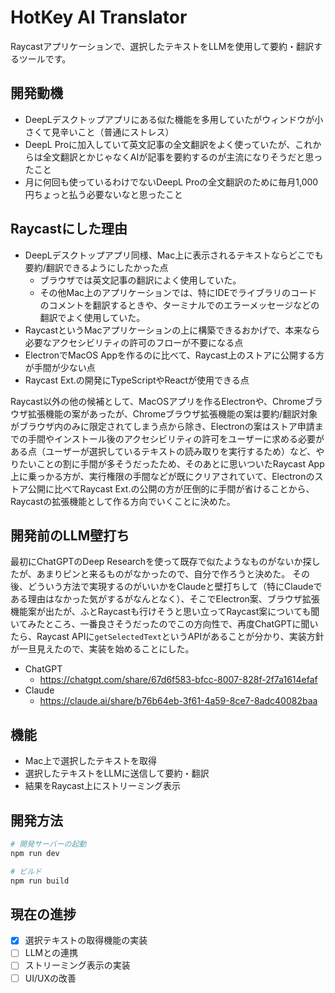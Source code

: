 # HotKey AI Translator

Raycastアプリケーションで、選択したテキストをLLMを使用して要約・翻訳するツールです。

## 開発動機

- DeepLデスクトップアプリにある似た機能を多用していたがウィンドウが小さくて見辛いこと（普通にストレス）
- DeepL Proに加入していて英文記事の全文翻訳をよく使っていたが、これからは全文翻訳とかじゃなくAIが記事を要約するのが主流になりそうだと思ったこと
- 月に何回も使っているわけでないDeepL Proの全文翻訳のために毎月1,000円ちょっと払う必要ないなと思ったこと

## Raycastにした理由

- DeepLデスクトップアプリ同様、Mac上に表示されるテキストならどこでも要約/翻訳できるようにしたかった点
  - ブラウザでは英文記事の翻訳によく使用していた。
  - その他Mac上のアプリケーションでは、特にIDEでライブラリのコードのコメントを翻訳するときや、ターミナルでのエラーメッセージなどの翻訳でよく使用していた。
- RaycastというMacアプリケーションの上に構築できるおかげで、本来なら必要なアクセシビリティの許可のフローが不要になる点
- ElectronでMacOS Appを作るのに比べて、Raycast上のストアに公開する方が手間が少ない点
- Raycast Ext.の開発にTypeScriptやReactが使用できる点

Raycast以外の他の候補として、MacOSアプリを作るElectronや、Chromeブラウザ拡張機能の案があったが、Chromeブラウザ拡張機能の案は要約/翻訳対象がブラウザ内のみに限定されてしまう点から除き、Electronの案はストア申請までの手間やインストール後のアクセシビリティの許可をユーザーに求める必要がある点（ユーザーが選択しているテキストの読み取りを実行するため）など、やりたいことの割に手間が多そうだったため、そのあとに思いついたRaycast App上に乗っかる方が、実行権限の手間などが既にクリアされていて、Electronのストア公開に比べてRaycast Ext.の公開の方が圧倒的に手間が省けることから、Raycastの拡張機能として作る方向でいくことに決めた。

## 開発前のLLM壁打ち

最初にChatGPTのDeep Researchを使って既存で似たようなものがないか探したが、あまりピンと来るものがなかったので、自分で作ろうと決めた。
その後、どういう方法で実現するのがいいかをClaudeと壁打ちして（特にClaudeである理由はなかった気がするがなんとなく）、そこでElectron案、ブラウザ拡張機能案が出たが、ふとRaycastも行けそうと思い立ってRaycast案についても聞いてみたところ、一番良さそうだったのでこの方向性で、再度ChatGPTに聞いたら、Raycast APIに`getSelectedText`というAPIがあることが分かり、実装方針が一旦見えたので、実装を始めることにした。

- ChatGPT
  - https://chatgpt.com/share/67d6f583-bfcc-8007-828f-2f7a1614efaf
- Claude
  - https://claude.ai/share/b76b64eb-3f61-4a59-8ce7-8adc40082baa

## 機能

- Mac上で選択したテキストを取得
- 選択したテキストをLLMに送信して要約・翻訳
- 結果をRaycast上にストリーミング表示

## 開発方法

```bash
# 開発サーバーの起動
npm run dev

# ビルド
npm run build
```

## 現在の進捗

- [x] 選択テキストの取得機能の実装
- [ ] LLMとの連携
- [ ] ストリーミング表示の実装
- [ ] UI/UXの改善
